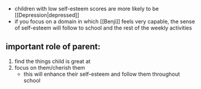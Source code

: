 - children with low self-esteem scores are more likely to be [[Depression|depressed]]
- if you focus on a domain in which [[Benji]] feels very capable, the sense of self-esteem will follow to school and the rest of the weekly activities


## important role of parent:
1. find the things child is great at
2. focus on them/cherish them
	- this will enhance their self-esteem and follow them throughout school